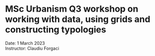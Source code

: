 # MSc Urbanism Q3 workshop on working with data, using grids and constructing typologies  

Date: 1 March 2023  
Instructor: Claudiu Forgaci
